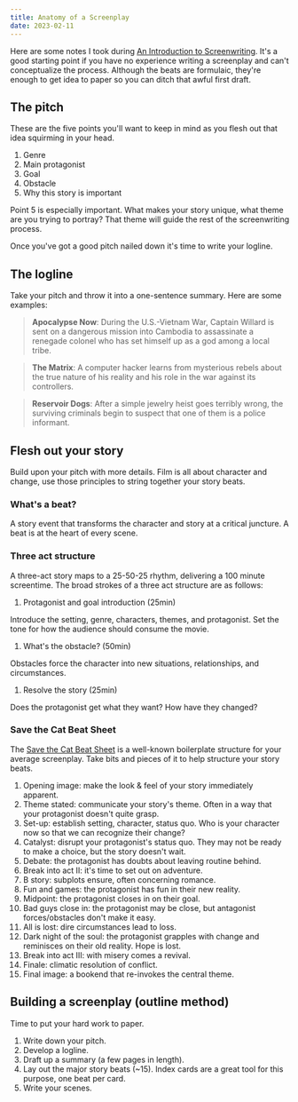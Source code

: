 ```yaml
---
title: Anatomy of a Screenplay
date: 2023-02-11
---
```


Here are some notes I took during [An Introduction to Screenwriting](https://www.futurelearn.com/courses/screenwriting). It's a good starting point if you have no experience writing a screenplay and can't conceptualize the process. Although the beats are formulaic, they're enough to get idea to paper so you can ditch that awful first draft.

## The pitch

These are the five points you'll want to keep in mind as you flesh out that idea squirming in your head.

1.  Genre
2.  Main protagonist
3.  Goal
4.  Obstacle
5.  Why this story is important

Point 5 is especially important. What makes your story unique, what theme are you trying to portray? That theme will guide the rest of the screenwriting process.

Once you've got a good pitch nailed down it's time to write your logline.

## The logline

Take your pitch and throw it into a one-sentence summary. Here are some examples:

> **Apocalypse Now**: During the U.S.-Vietnam War, Captain Willard is sent on a dangerous mission into Cambodia to assassinate a renegade colonel who has set himself up as a god among a local tribe.

> **The Matrix**: A computer hacker learns from mysterious rebels about the true nature of his reality and his role in the war against its controllers.

> **Reservoir Dogs**: After a simple jewelry heist goes terribly wrong, the surviving criminals begin to suspect that one of them is a police informant.

## Flesh out your story

Build upon your pitch with more details. Film is all about character and change, use those principles to string together your story beats.

### What's a beat?

A story event that transforms the character and story at a critical juncture. A beat is at the heart of every scene.

### Three act structure

A three-act story maps to a 25-50-25 rhythm, delivering a 100 minute screentime. The broad strokes of a three act structure are as follows:

1.  Protagonist and goal introduction (25min)

Introduce the setting, genre, characters, themes, and protagonist. Set the tone for how the audience should consume the movie.

1.  What's the obstacle? (50min)

Obstacles force the character into new situations, relationships, and circumstances.

1.  Resolve the story (25min)

Does the protagonist get what they want? How have they changed?

### Save the Cat Beat Sheet

The [Save the Cat Beat Sheet](https://savethecat.com/) is a well-known boilerplate structure for your average screenplay. Take bits and pieces of it to help structure your story beats.

1.  Opening image: make the look & feel of your story immediately apparent.
2.  Theme stated: communicate your story's theme. Often in a way that your protagonist doesn't quite grasp.
3.  Set-up: establish setting, character, status quo. Who is your character now so that we can recognize their change?
4.  Catalyst: disrupt your protagonist's status quo. They may not be ready to make a choice, but the story doesn't wait.
5.  Debate: the protagonist has doubts about leaving routine behind.
6.  Break into act II: it's time to set out on adventure.
7.  B story: subplots ensure, often concerning romance.
8.  Fun and games: the protagonist has fun in their new reality.
9.  Midpoint: the protagonist closes in on their goal.
10. Bad guys close in: the protagonist may be close, but antagonist forces/obstacles don't make it easy.
11. All is lost: dire circumstances lead to loss.
12. Dark night of the soul: the protagonist grapples with change and reminisces on their old reality. Hope is lost.
13. Break into act III: with misery comes a revival.
14. Finale: climatic resolution of conflict.
15. Final image: a bookend that re-invokes the central theme.

## Building a screenplay (outline method)

Time to put your hard work to paper.

1.  Write down your pitch.
2.  Develop a logline.
3.  Draft up a summary (a few pages in length).
4.  Lay out the major story beats (~15). Index cards are a great tool for this purpose, one beat per card.
5.  Write your scenes.

